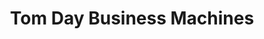 ---
title: "Tom Day Business Machines"
url: /springfield/tom-day-business-machines/
shop: Kopieren
---